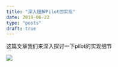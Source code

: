 ```yaml
---
title: "深入理解Pilot的实现"
date: 2019-06-22
type: "posts"
draft: true
---
```


这篇文章我们来深入探讨一下pilot的实现细节

![](https://i.loli.net/2019/06/22/5d0e404d6576855470.jpg)

